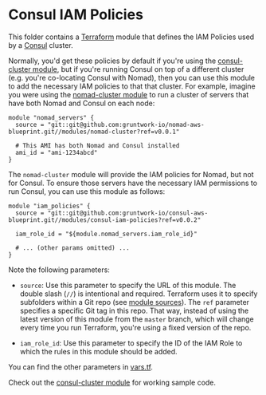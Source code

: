 # Consul IAM Policies

This folder contains a [Terraform](https://www.terraform.io/) module that defines the IAM Policies used by a 
[Consul](https://www.consul.io/) cluster. 

Normally, you'd get these policies by default if you're using the [consul-cluster module](/examples/consul-cluster), 
but if you're running Consul on top of a different cluster (e.g. you're co-locating Consul with Nomad), then you can 
use this module to add the necessary IAM policies to that that cluster. For example, imagine you were using the 
[nomad-cluster module](https://github.com/gruntwork-io/nomad-aws-blueprint/tree/master/modules/nomad-cluster) to run a 
cluster of servers that have both Nomad and Consul on each node:

```hcl
module "nomad_servers" {
  source = "git::git@github.com:gruntwork-io/nomad-aws-blueprint.git//modules/nomad-cluster?ref=v0.0.1"
  
  # This AMI has both Nomad and Consul installed
  ami_id = "ami-1234abcd"
}
```

The `nomad-cluster` module will provide the IAM policies for Nomad, but not for Consul. To ensure those servers
have the necessary IAM permissions to run Consul, you can use this module as follows:

```hcl
module "iam_policies" {
  source = "git::git@github.com:gruntwork-io/consul-aws-blueprint.git//modules/consul-iam-policies?ref=v0.0.2"

  iam_role_id = "${module.nomad_servers.iam_role_id}"
  
  # ... (other params omitted) ...
}
```

Note the following parameters:

* `source`: Use this parameter to specify the URL of this module. The double slash (`//`) is intentional 
  and required. Terraform uses it to specify subfolders within a Git repo (see [module 
  sources](https://www.terraform.io/docs/modules/sources.html)). The `ref` parameter specifies a specific Git tag in 
  this repo. That way, instead of using the latest version of this module from the `master` branch, which 
  will change every time you run Terraform, you're using a fixed version of the repo.

* `iam_role_id`: Use this parameter to specify the ID of the IAM Role to which the rules in this module
  should be added.
  
You can find the other parameters in [vars.tf](vars.tf).

Check out the [consul-cluster module](/modules/consul-cluster) for working sample code.